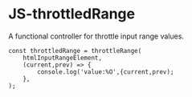 # JS-throttledRange
A functional controller for throttle input range values.
```
const throttledRange = throttleRange(
	htmlInputRangeElement,
	(current,prev) => {
		console.log('value:%O',{current,prev);
	},
);
```
